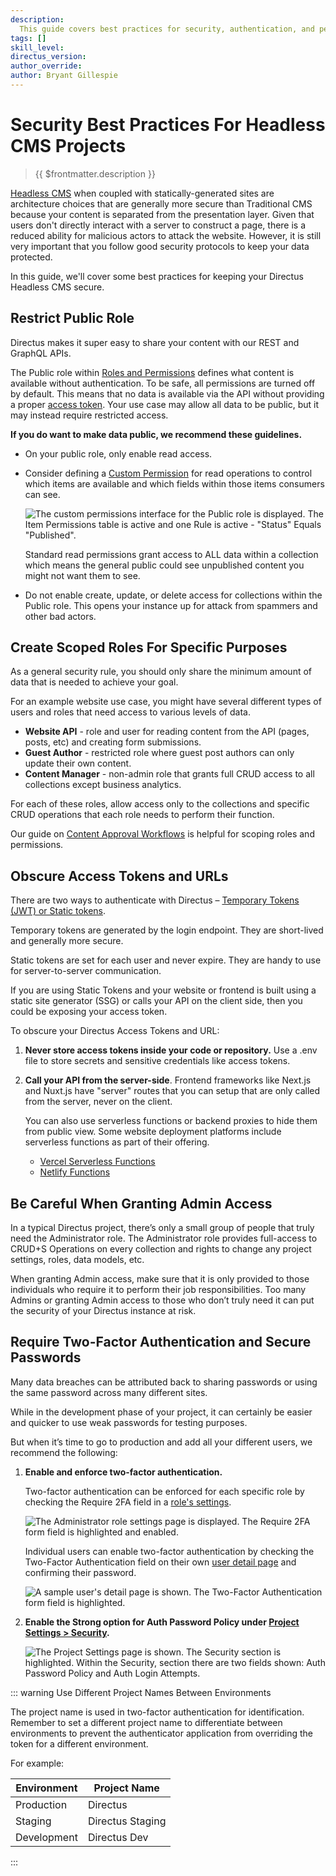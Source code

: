 ```yaml
---
description:
  This guide covers best practices for security, authentication, and permissions within the context of Headless CMS.
tags: []
skill_level:
directus_version:
author_override:
author: Bryant Gillespie
---
```


# Security Best Practices For Headless CMS Projects

> {{ $frontmatter.description }}

[Headless CMS](/use-cases/headless-cms/introduction) when coupled with statically-generated sites are architecture
choices that are generally more secure than Traditional CMS because your content is separated from the presentation
layer. Given that users don't directly interact with a server to construct a page, there is a reduced ability for
malicious actors to attack the website. However, it is still very important that you follow good security protocols to
keep your data protected.

In this guide, we'll cover some best practices for keeping your Directus Headless CMS secure.

## Restrict Public Role

Directus makes it super easy to share your content with our REST and GraphQL APIs.

The Public role within [Roles and Permissions](/user-guide/user-management/users-roles-permissions#roles) defines what
content is available without authentication. To be safe, all permissions are turned off by default. This means that no
data is available via the API without providing a proper [access token](/reference/authentication#access-tokens). Your
use case may allow all data to be public, but it may instead require restricted access.

**If you do want to make data public, we recommend these guidelines.**

- On your public role, only enable read access.
- Consider defining a [Custom Permission](/user-guide/user-management/permissions#configure-custom-permissions) for read
  operations to control which items are available and which fields within those items consumers can see.

  ![The custom permissions interface for the Public role is displayed. The Item Permissions table is active and one Rule is active - "Status" Equals "Published".](https://cdn.directus.io/docs/v9/headless-cms/security-20230322/custom-permissions.webp)

  Standard read permissions grant access to ALL data within a collection which means the general public could see
  unpublished content you might not want them to see.

- Do not enable create, update, or delete access for collections within the Public role. This opens your instance up for
  attack from spammers and other bad actors.

## Create Scoped Roles For Specific Purposes

As a general security rule, you should only share the minimum amount of data that is needed to achieve your goal.

For an example website use case, you might have several different types of users and roles that need access to various
levels of data.

- **Website API** - role and user for reading content from the API (pages, posts, etc) and creating form submissions.
- **Guest Author** - restricted role where guest post authors can only update their own content.
- **Content Manager** - non-admin role that grants full CRUD access to all collections except business analytics.

For each of these roles, allow access only to the collections and specific CRUD operations that each role needs to
perform their function.

Our guide on [Content Approval Workflows](/guides/headless-cms/approval-workflows) is helpful for scoping roles and
permissions.

## Obscure Access Tokens and URLs

There are two ways to authenticate with Directus –
[Temporary Tokens (JWT) or Static tokens](/reference/authentication#access-tokens).

Temporary tokens are generated by the login endpoint. They are short-lived and generally more secure.

Static tokens are set for each user and never expire. They are handy to use for server-to-server communication.

If you are using Static Tokens and your website or frontend is built using a static site generator (SSG) or calls your
API on the client side, then you could be exposing your access token.

To obscure your Directus Access Tokens and URL:

1. **Never store access tokens inside your code or repository.** Use a .env file to store secrets and sensitive
   credentials like access tokens.

2. **Call your API from the server-side**. Frontend frameworks like Next.js and Nuxt.js have "server" routes that you
   can setup that are only called from the server, never on the client.

   You can also use serverless functions or backend proxies to hide them from public view. Some website deployment
   platforms include serverless functions as part of their offering.

   - [Vercel Serverless Functions](https://vercel.com/docs/concepts/functions/serverless-functions)
   - [Netlify Functions](https://docs.netlify.com/functions/overview/)

## Be Careful When Granting Admin Access

In a typical Directus project, there’s only a small group of people that truly need the Administrator role. The
Administrator role provides full-access to CRUD+S Operations on every collection and rights to change any project
settings, roles, data models, etc.

When granting Admin access, make sure that it is only provided to those individuals who require it to perform their job
responsibilities. Too many Admins or granting Admin access to those who don’t truly need it can put the security of your
Directus instance at risk.

## Require Two-Factor Authentication and Secure Passwords

Many data breaches can be attributed back to sharing passwords or using the same password across many different sites.

While in the development phase of your project, it can certainly be easier and quicker to use weak passwords for testing
purposes.

But when it’s time to go to production and add all your different users, we recommend the following:

1. **Enable and enforce two-factor authentication.**

   Two-factor authentication can be enforced for each specific role by checking the Require 2FA field in a
   [role's settings](/user-guide/user-management/roles#configure-role-details).

   ![The Administrator role settings page is displayed. The Require 2FA form field is highlighted and enabled.](https://cdn.directus.io/docs/v9/headless-cms/security-20230322/2fa-role.webp)

   Individual users can enable two-factor authentication by checking the Two-Factor Authentication field on their own
   [user detail page](/user-guide/user-management/user-directory#user-details-page) and confirming their password.

   ![A sample user's detail page is shown. The Two-Factor Authentication form field is highlighted. ](https://cdn.directus.io/docs/v9/headless-cms/security-20230322/2fa-user.webp)

2. **Enable the Strong option for Auth Password Policy under
   [Project Settings > Security](/user-guide/cloud/project-settings#security).**

   ![The Project Settings page is shown. The Security section is highlighted. Within the Security, section there are two fields shown: Auth Password Policy and Auth Login Attempts.](https://cdn.directus.io/docs/v9/headless-cms/security-20230322/security-project-settings.webp)

::: warning Use Different Project Names Between Environments

The project name is used in two-factor authentication for identification. Remember to set a different project name to
differentiate between environments to prevent the authenticator application from overriding the token for a different
environment.

For example:

| Environment | Project Name     |
| ----------- | ---------------- |
| Production  | Directus         |
| Staging     | Directus Staging |
| Development | Directus Dev     |

:::
